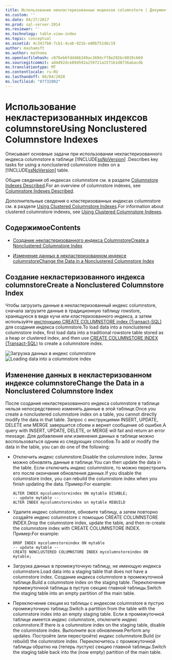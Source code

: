 ```yaml
---
title: Использование некластеризованных индексов columnstore | Документация Майкрософт
ms.custom: ''
ms.date: 04/27/2017
ms.prod: sql-server-2014
ms.reviewer: ''
ms.technology: table-view-index
ms.topic: conceptual
ms.assetid: 4c341fb8-7cb1-4cab-921b-e80b751d6c19
author: mashamsft
ms.author: mathoma
ms.openlocfilehash: c876eb6fdd466349ac369dcff8e292bc0839c669
ms.sourcegitcommit: ad4d92dce894592a259721a1571b1d8736abacdb
ms.translationtype: MT
ms.contentlocale: ru-RU
ms.lasthandoff: 08/04/2020
ms.locfileid: "87732002"
---
```

# <a name="using-nonclustered-columnstore-indexes"></a><span data-ttu-id="353dc-102">Использование некластеризованных индексов columnstore</span><span class="sxs-lookup"><span data-stu-id="353dc-102">Using Nonclustered Columnstore Indexes</span></span>
  <span data-ttu-id="353dc-103">Описывает основные задачи при использовании некластеризованного индекса columnstore в таблице [!INCLUDE[ssNoVersion](../includes/ssnoversion-md.md)] .</span><span class="sxs-lookup"><span data-stu-id="353dc-103">Describes key tasks for using a nonclustered columnstore index on a [!INCLUDE[ssNoVersion](../includes/ssnoversion-md.md)] table.</span></span>

 <span data-ttu-id="353dc-104">Общие сведения об индексах columnstore см. в разделе [Columnstore Indexes Described](../relational-databases/indexes/columnstore-indexes-described.md).</span><span class="sxs-lookup"><span data-stu-id="353dc-104">For an overview of columnstore indexes, see [Columnstore Indexes Described](../relational-databases/indexes/columnstore-indexes-described.md).</span></span>

 <span data-ttu-id="353dc-105">Дополнительные сведения о кластеризованных индексах columnstore см. в разделе [Using Clustered Columnstore Indexes](../relational-databases/indexes/indexes.md).</span><span class="sxs-lookup"><span data-stu-id="353dc-105">For information about clustered columnstore indexes, see [Using Clustered Columnstore Indexes](../relational-databases/indexes/indexes.md).</span></span>

## <a name="contents"></a><span data-ttu-id="353dc-106">Содержимое</span><span class="sxs-lookup"><span data-stu-id="353dc-106">Contents</span></span>

-   [<span data-ttu-id="353dc-107">Создание некластеризованного индекса Columnstore</span><span class="sxs-lookup"><span data-stu-id="353dc-107">Create a Nonclustered Columnstore Index</span></span>](../../2014/database-engine/using-nonclustered-columnstore-indexes.md#load)

-   [<span data-ttu-id="353dc-108">Изменение данных в некластеризованном индексе columnstore</span><span class="sxs-lookup"><span data-stu-id="353dc-108">Change the Data in a Nonclustered Columnstore Index</span></span>](../../2014/database-engine/using-nonclustered-columnstore-indexes.md#change)

##  <a name="create-a-nonclustered-columnstore-index"></a><a name="load"></a><span data-ttu-id="353dc-109">Создание некластеризованного индекса columnstore</span><span class="sxs-lookup"><span data-stu-id="353dc-109">Create a Nonclustered Columnstore Index</span></span>
 <span data-ttu-id="353dc-110">Чтобы загрузить данные в некластеризованный индекс columnstore, сначала загрузите данные в традиционную таблицу rowstore, хранящуюся в виде кучи или кластеризованного индекса, а затем используйте [инструкцию CREATE COLUMNSTORE index &#40;Transact-SQL&#41;](/sql/t-sql/statements/create-columnstore-index-transact-sql) для создания индекса columnstore.</span><span class="sxs-lookup"><span data-stu-id="353dc-110">To load data into a nonclustered columnstore index, first load data into a traditional rowstore table stored as a heap or clustered index, and then use [CREATE COLUMNSTORE INDEX &#40;Transact-SQL&#41;](/sql/t-sql/statements/create-columnstore-index-transact-sql) to create a columnstore index.</span></span>

 <span data-ttu-id="353dc-111">![Загрузка данных в индекс columnstore](../../2014/database-engine/media/sql-server-pdw-columnstore-loadprocess-nonclustered.gif "Загрузка данных в индекс columnstore")</span><span class="sxs-lookup"><span data-stu-id="353dc-111">![Loading data into a columnstore index](../../2014/database-engine/media/sql-server-pdw-columnstore-loadprocess-nonclustered.gif "Loading data into a columnstore index")</span></span>

##  <a name="change-the-data-in-a-nonclustered-columnstore-index"></a><a name="change"></a><span data-ttu-id="353dc-112">Изменение данных в некластеризованном индексе columnstore</span><span class="sxs-lookup"><span data-stu-id="353dc-112">Change the Data in a Nonclustered Columnstore Index</span></span>
 <span data-ttu-id="353dc-113">После создания некластеризованного индекса columnstore в таблице нельзя непосредственно изменять данные в этой таблице.</span><span class="sxs-lookup"><span data-stu-id="353dc-113">Once you create a nonclustered columnstore index on a table, you cannot directly modify the data in that table.</span></span> <span data-ttu-id="353dc-114">Запрос с инструкциями INSERT, UPDATE, DELETE или MERGE завершится сбоем и вернет сообщение об ошибке.</span><span class="sxs-lookup"><span data-stu-id="353dc-114">A query with INSERT, UPDATE, DELETE, or MERGE will fail and return an error message.</span></span> <span data-ttu-id="353dc-115">Для добавления или изменения данных в таблице можно воспользоваться одним из следующих способов.</span><span class="sxs-lookup"><span data-stu-id="353dc-115">To add or modify the data in the table, you can do one of the following:</span></span>

-   <span data-ttu-id="353dc-116">Отключить индекс columnstore.</span><span class="sxs-lookup"><span data-stu-id="353dc-116">Disable the columnstore index.</span></span> <span data-ttu-id="353dc-117">Затем можно обновлять данные в таблице.</span><span class="sxs-lookup"><span data-stu-id="353dc-117">You can then update the data in the table.</span></span> <span data-ttu-id="353dc-118">Если отключить индекс columnstore, то можно перестроить его после окончания обновления данных.</span><span class="sxs-lookup"><span data-stu-id="353dc-118">If you disable the columnstore index, you can rebuild the columnstore index when you finish updating the data.</span></span> <span data-ttu-id="353dc-119">Пример:</span><span class="sxs-lookup"><span data-stu-id="353dc-119">For example:</span></span>

    ```
    ALTER INDEX mycolumnstoreindex ON mytable DISABLE;
    -- update mytable --
    ALTER INDEX mycolumnstoreindex on mytable REBUILD
    ```

-   <span data-ttu-id="353dc-120">Удалите индекс columnstore, обновите таблицу, а затем повторно создайте индекс columnstore с помощью CREATE COLUMNSTORE INDEX.</span><span class="sxs-lookup"><span data-stu-id="353dc-120">Drop the columnstore index, update the table, and then re-create the columnstore index with CREATE COLUMNSTORE INDEX.</span></span> <span data-ttu-id="353dc-121">Пример:</span><span class="sxs-lookup"><span data-stu-id="353dc-121">For example:</span></span>

    ```
    DROP INDEX mycolumnstoreindex ON mytable
    -- update mytable --
    CREATE NONCLUSTERED COLUMNSTORE INDEX mycolumnstoreindex ON mytable;

    ```

-   <span data-ttu-id="353dc-122">Загрузка данных в промежуточную таблицу, не имеющую индекса columnstore.</span><span class="sxs-lookup"><span data-stu-id="353dc-122">Load data into a staging table that does not have a columnstore index.</span></span> <span data-ttu-id="353dc-123">Создание индекса columnstore в промежуточной таблице.</span><span class="sxs-lookup"><span data-stu-id="353dc-123">Build a columnstore index on the staging table.</span></span> <span data-ttu-id="353dc-124">Переключение промежуточной таблицы в пустую секцию главной таблицы.</span><span class="sxs-lookup"><span data-stu-id="353dc-124">Switch the staging table into an empty partition of the main table.</span></span>

-   <span data-ttu-id="353dc-125">Переключение секции из таблицы с индексом columnstore в пустую промежуточную таблицу.</span><span class="sxs-lookup"><span data-stu-id="353dc-125">Switch a partition from the table with the columnstore index into an empty staging table.</span></span> <span data-ttu-id="353dc-126">Если в промежуточной таблице имеется индекс columnstore, отключите индекс columnstore.</span><span class="sxs-lookup"><span data-stu-id="353dc-126">If there is a columnstore index on the staging table, disable the columnstore index.</span></span> <span data-ttu-id="353dc-127">Выполните все обновления.</span><span class="sxs-lookup"><span data-stu-id="353dc-127">Perform any updates.</span></span> <span data-ttu-id="353dc-128">Постройте (или перестройте) индекс columnstore.</span><span class="sxs-lookup"><span data-stu-id="353dc-128">Build (or rebuild) the columnstore index.</span></span> <span data-ttu-id="353dc-129">Переключитесь с промежуточной таблицы обратно на (теперь пустую) секцию главной таблицы.</span><span class="sxs-lookup"><span data-stu-id="353dc-129">Switch the staging table back into the (now empty) partition of the main table.</span></span>




